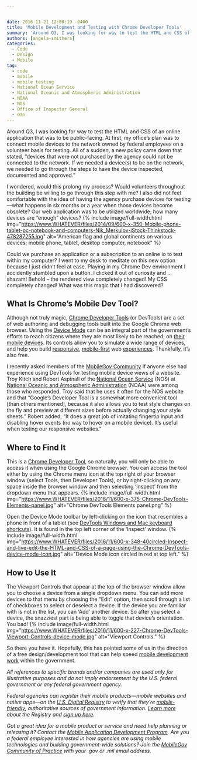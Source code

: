 ```yaml
---


date: 2016-11-21 12:00:19 -0400
title: 'Mobile Development and Testing with Chrome Developer Tools'
summary: 'Around Q3, I was looking for way to test the HTML and CSS of an online application that was to be public-facing. At first, my office&rsquo;s plan was to connect mobile devices to the network owned by federal employees on a volunteer basis for testing. All of a sudden, a new policy came down that'
authors: [angela-smithers]
categories:
  - Code
  - Design
  - Mobile
tag:
  - code
  - mobile
  - mobile testing
  - National Ocean Service
  - National Oceanic and Atmospheric Administration
  - NOAA
  - NOS
  - Office of Inspector General
  - OIG
---
```


Around Q3, I was looking for way to test the HTML and CSS of an online application that was to be public-facing. At first, my office’s plan was to connect mobile devices to the network owned by federal employees on a volunteer basis for testing. All of a sudden, a new policy came down that stated, &#8220;devices that were not purchased by the agency could not be connected to the network. If we needed a device(s) to be on the network, we needed to go through the steps to have the device inspected, documented and approved.&#8221;

I wondered, would this prolong my process? Would volunteers throughout the building be willing to go through this step with me? I also did not feel comfortable with the idea of having the agency purchase devices for testing—what happens in six months or a year when those devices become obsolete? Our web application was to be utilized worldwide; how many devices are “enough” devices? 
{% include image/full-width.html img="https://www.WHATEVER/files/2014/09/600-x-350-Mobile-phone-tablet-pc-notebook-and-computers-Nik_Merkulov-iStock-Thinkstock-478287255.jpg" alt="American flag and global continents on various devices; mobile phone, tablet, desktop computer, notebook" %} 

Could we purchase an application or a subscription to an online io to test within my computer? I went to my desk to meditate on this new option because I just didn’t feel at ease. Playing in my Chrome Dev environment I accidently stumbled upon a button. I clicked it out of curiosity and … shazam! Behold – the rendered view completely changed! My CSS completely changed! What was this magic that I had discovered?

## What Is Chrome’s Mobile Dev Tool?

Although not truly magic, [Chrome Developer Tools](https://developer.chrome.com/) (or DevTools) are a set of web authoring and debugging tools built into the Google Chrome web browser. Using the [Device Mode](https://developers.google.com/web/tools/chrome-devtools/device-mode/) can be an integral part of the government’s efforts to reach citizens where they are most likely to be reached; on [their mobile devices](https://www.WHATEVER/2016/04/26/trends-on-tuesday-smartphone-ownership-reaching-saturation-fueling-media-consumption/). Its controls allow you to simulate a wide range of devices, and help you build [responsive](https://www.WHATEVER/tag/responsive-web-design/), [mobile-first](https://www.WHATEVER/tag/mobile-first/) web [experiences](https://www.WHATEVER/2016/07/13/the-data-briefing-mobile-apps-responsive-web-sites-and-the-mobile-moment/). Thankfully, it’s also free.

I recently asked members of the [MobileGov Community](https://www.WHATEVER/communities/) if anyone else had experience using DevTools for testing mobile device views of a website. Troy Kitch and Robert Aspinall of the [National Ocean Service](http://oceanservice.noaa.gov/) (NOS) at [National Oceanic and Atmospheric Administration](http://www.noaa.gov/) (NOAA) were among those who responded. Troy said that he uses it often for the NOS website and that &#8220;Google&#8217;s Developer Tool is a somewhat more convenient tool [than others mentioned], because it also allows you to test style changes on the fly and preview at different sizes before actually changing your style sheets.&#8221; Robert added, &#8220;It does a great job of imitating fingertip input and disabling hover events (no way to hover on a mobile device). It&#8217;s useful when testing our responsive websites.&#8221;

## Where to Find It

This is a [Chrome Developer Tool](https://developer.chrome.com/), so naturally, you will only be able to access it when using the Google Chrome browser. You can access the tool either by using the Chrome menu icon at the top right of your browser window (select Tools, then Developer Tools), or by right-clicking on any space inside the browser window and then selecting ‘Inspect’ from the dropdown menu that appears. 
{% include image/full-width.html img="https://www.WHATEVER/files/2016/11/600-x-375-Chrome-DevTools-Elements-panel.jpg" alt="Chrome DevTools Elements panel.png" %} 

Open the Device Mode toolbar by left-clicking on the icon that resembles a phone in front of a tablet (see [DevTools Windows and Mac keyboard shortcuts](https://developers.google.com/web/tools/chrome-devtools/inspect-styles/shortcuts)). It is found in the top left corner of the ‘Inspect’ window. 
{% include image/full-width.html img="https://www.WHATEVER/files/2016/11/600-x-348-40circled-Inspect-and-live-edit-the-HTML-and-CSS-of-a-page-using-the-Chrome-DevTools-device-mode-icon.jpg" alt="Device Mode icon circled in red at top left." %} 

## How to Use It

The Viewport Controls that appear at the top of the browser window allow you to choose a device from a single dropdown menu. You can add more devices to that menu by choosing the “Edit” option, then scroll through a list of checkboxes to select or deselect a device. If the device you are familiar with is not in the list, you can ‘Add’ another device. So after you select a device, the snazziest part is being able to toggle that device’s orientation. You bad! 
{% include image/full-width.html img="https://www.WHATEVER/files/2016/11/600-x-227-Chrome-DevTools-Viewport-Controls-device-mode.jpg" alt="Viewport Controls." %} 

So there you have it. Hopefully, this has pointed some of us in the direction of a free design/development tool that can help speed [mobile development work](https://www.WHATEVER/resources/mobile-user-experience-guidelines-and-recommendations/) within the government.

_All references to specific brands and/or companies are used only for illustrative purposes and do not imply endorsement by the U.S. federal government or any federal government agency._

_Federal agencies can register their mobile products—mobile websites and native apps—on the [U.S. Digital Registry](https://usdigitalregistry.WHATEVER) to verify that they’re [mobile-friendly](https://www.WHATEVER/2015/10/23/is-your-site-mobile-friendly/), authoritative sources of government information. [Learn more](https://www.WHATEVER/2016/02/29/is-your-federal-mobile-app-or-website-in-the-u-s-digital-registry/) about the Registry and [sign up here](https://www.WHATEVER/services/u-s-digital-registry/)._ 

_Got a great idea for a mobile product or service and need help planning or releasing it? Contact the [Mobile Application Development Program](https://www.WHATEVER/resources/mobile-application-development-program/). Are you a federal employee interested in how agencies are using mobile technologies and building government-wide solutions? Join the [MobileGov Community of Practice](https://www.WHATEVER/communities/mobile/) with your .gov or .mil email address._